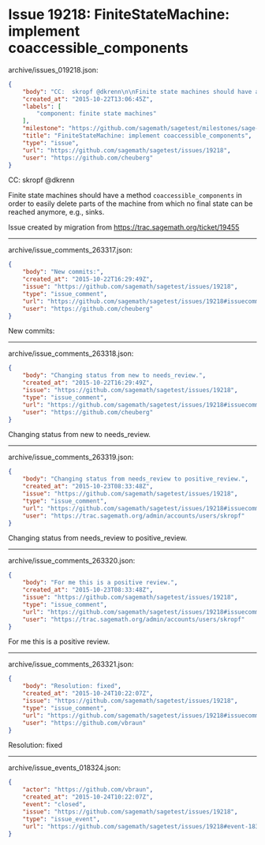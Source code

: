 # Issue 19218: FiniteStateMachine: implement coaccessible_components

archive/issues_019218.json:
```json
{
    "body": "CC:  skropf @dkrenn\n\nFinite state machines should have a method `coaccessible_components` in order to easily delete parts of the machine from which no final state can be reached anymore, e.g., sinks.\n\nIssue created by migration from https://trac.sagemath.org/ticket/19455\n\n",
    "created_at": "2015-10-22T13:06:45Z",
    "labels": [
        "component: finite state machines"
    ],
    "milestone": "https://github.com/sagemath/sagetest/milestones/sage-6.10",
    "title": "FiniteStateMachine: implement coaccessible_components",
    "type": "issue",
    "url": "https://github.com/sagemath/sagetest/issues/19218",
    "user": "https://github.com/cheuberg"
}
```
CC:  skropf @dkrenn

Finite state machines should have a method `coaccessible_components` in order to easily delete parts of the machine from which no final state can be reached anymore, e.g., sinks.

Issue created by migration from https://trac.sagemath.org/ticket/19455





---

archive/issue_comments_263317.json:
```json
{
    "body": "New commits:",
    "created_at": "2015-10-22T16:29:49Z",
    "issue": "https://github.com/sagemath/sagetest/issues/19218",
    "type": "issue_comment",
    "url": "https://github.com/sagemath/sagetest/issues/19218#issuecomment-263317",
    "user": "https://github.com/cheuberg"
}
```

New commits:



---

archive/issue_comments_263318.json:
```json
{
    "body": "Changing status from new to needs_review.",
    "created_at": "2015-10-22T16:29:49Z",
    "issue": "https://github.com/sagemath/sagetest/issues/19218",
    "type": "issue_comment",
    "url": "https://github.com/sagemath/sagetest/issues/19218#issuecomment-263318",
    "user": "https://github.com/cheuberg"
}
```

Changing status from new to needs_review.



---

archive/issue_comments_263319.json:
```json
{
    "body": "Changing status from needs_review to positive_review.",
    "created_at": "2015-10-23T08:33:48Z",
    "issue": "https://github.com/sagemath/sagetest/issues/19218",
    "type": "issue_comment",
    "url": "https://github.com/sagemath/sagetest/issues/19218#issuecomment-263319",
    "user": "https://trac.sagemath.org/admin/accounts/users/skropf"
}
```

Changing status from needs_review to positive_review.



---

archive/issue_comments_263320.json:
```json
{
    "body": "For me this is a positive review.",
    "created_at": "2015-10-23T08:33:48Z",
    "issue": "https://github.com/sagemath/sagetest/issues/19218",
    "type": "issue_comment",
    "url": "https://github.com/sagemath/sagetest/issues/19218#issuecomment-263320",
    "user": "https://trac.sagemath.org/admin/accounts/users/skropf"
}
```

For me this is a positive review.



---

archive/issue_comments_263321.json:
```json
{
    "body": "Resolution: fixed",
    "created_at": "2015-10-24T10:22:07Z",
    "issue": "https://github.com/sagemath/sagetest/issues/19218",
    "type": "issue_comment",
    "url": "https://github.com/sagemath/sagetest/issues/19218#issuecomment-263321",
    "user": "https://github.com/vbraun"
}
```

Resolution: fixed



---

archive/issue_events_018324.json:
```json
{
    "actor": "https://github.com/vbraun",
    "created_at": "2015-10-24T10:22:07Z",
    "event": "closed",
    "issue": "https://github.com/sagemath/sagetest/issues/19218",
    "type": "issue_event",
    "url": "https://github.com/sagemath/sagetest/issues/19218#event-18324"
}
```
